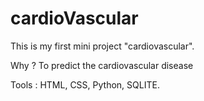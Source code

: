 # cardioVascular

This is my first mini project "cardiovascular".

Why ? To predict the cardiovascular disease

Tools : HTML, CSS, Python, SQLITE.
